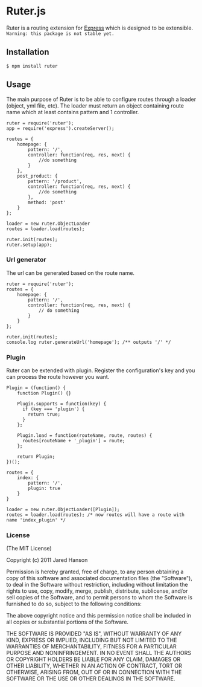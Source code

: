 # Ruter.js
Ruter is a routing extension for [Express](http://expressjs.com) which is designed to be extensible.
`Warning: this package is not stable yet.`

## Installation
`$ npm install ruter`

## Usage
The main purpose of Ruter is to be able to configure routes through a loader (object, yml file, etc). The loader must return an object containing route name which at least contains pattern and 1 controller.

    ruter = require('ruter');
    app = require('express').createServer();

    routes = {
        homepage: {
            pattern: '/',
            controller: function(req, res, next) {
                //do something
            }
        },
        post_product: {
            pattern: '/product',
            controller: function(req, res, next) {
                //do something
            },
            method: 'post'
        }
    };

    loader = new ruter.ObjectLoader
    routes = loader.load(routes);

    ruter.init(routes);
    ruter.setup(app);

### Url generator
The url can be generated based on the route name.

    ruter = require('ruter');
    routes = {
        homepage: {
            pattern: '/',
            controller: function(req, res, next) {
                // do something
            }
        }
    };

    ruter.init(routes);
    console.log ruter.generateUrl('homepage'); /** outputs '/' */

### Plugin
Ruter can be extended with plugin. Register the configuration's key and you can process the route however you want.

    Plugin = (function() {
        function Plugin() {}

        Plugin.supports = function(key) {
          if (key === 'plugin') {
            return true;
          }
        };

        Plugin.load = function(routeName, route, routes) {
          routes[routeName + '_plugin'] = route;
        };

        return Plugin;
    })();

    routes = {
        index: {
            pattern: '/',
            plugin: true
        }
    }

    loader = new ruter.ObjectLoader([Plugin]);
    routes = loader.load(routes); /* now routes will have a route with name 'index_plugin' */

### License
(The MIT License)

Copyright (c) 2011 Jared Hanson

Permission is hereby granted, free of charge, to any person obtaining a copy of
this software and associated documentation files (the "Software"), to deal in
the Software without restriction, including without limitation the rights to
use, copy, modify, merge, publish, distribute, sublicense, and/or sell copies of
the Software, and to permit persons to whom the Software is furnished to do so,
subject to the following conditions:

The above copyright notice and this permission notice shall be included in all
copies or substantial portions of the Software.

THE SOFTWARE IS PROVIDED "AS IS", WITHOUT WARRANTY OF ANY KIND, EXPRESS OR
IMPLIED, INCLUDING BUT NOT LIMITED TO THE WARRANTIES OF MERCHANTABILITY, FITNESS
FOR A PARTICULAR PURPOSE AND NONINFRINGEMENT. IN NO EVENT SHALL THE AUTHORS OR
COPYRIGHT HOLDERS BE LIABLE FOR ANY CLAIM, DAMAGES OR OTHER LIABILITY, WHETHER
IN AN ACTION OF CONTRACT, TORT OR OTHERWISE, ARISING FROM, OUT OF OR IN
CONNECTION WITH THE SOFTWARE OR THE USE OR OTHER DEALINGS IN THE SOFTWARE.
